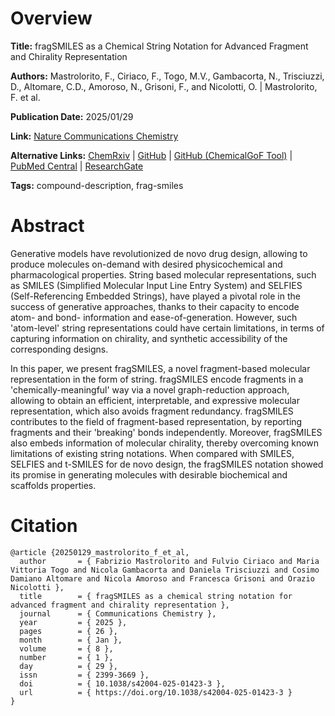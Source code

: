 # Overview
**Title:**
fragSMILES as a Chemical String Notation for Advanced Fragment and Chirality Representation

**Authors:**
Mastrolorito, F., Ciriaco, F., Togo, M.V., Gambacorta, N., Trisciuzzi, D., Altomare, C.D., Amoroso, N., Grisoni, F., and Nicolotti, O. |
Mastrolorito, F. et al.

**Publication Date:**
2025/01/29

**Link:**
[Nature Communications Chemistry](https://www.nature.com/articles/s42004-025-01423-3)

**Alternative Links:**
[ChemRxiv](https://chemrxiv.org/engage/chemrxiv/article-details/669e89ddc9c6a5c07a895c36) |
[GitHub](https://github.com/f48r1/fragsmiles) |
[GitHub (ChemicalGoF Tool)](https://github.com/f48r1/chemicalgof) |
[PubMed Central](https://pmc.ncbi.nlm.nih.gov/articles/PMC11779804) |
[ResearchGate](https://www.researchgate.net/publication/388491417_fragSMILES_as_a_chemical_string_notation_for_advanced_fragment_and_chirality_representation)

**Tags:**
compound-description, frag-smiles


# Abstract
Generative models have revolutionized de novo drug design, allowing to produce molecules on-demand with desired physicochemical and pharmacological properties.
String based molecular representations, such as SMILES (Simplified Molecular Input Line Entry System) and SELFIES (Self-Referencing Embedded Strings), have played a pivotal role in the success of generative approaches, thanks to their capacity to encode atom- and bond- information and ease-of-generation.
However, such 'atom-level' string representations could have certain limitations, in terms of capturing information on chirality, and synthetic accessibility of the corresponding designs.

In this paper, we present fragSMILES, a novel fragment-based molecular representation in the form of string.
fragSMILES encode fragments in a 'chemically-meaningful' way via a novel graph-reduction approach, allowing to obtain an efficient, interpretable, and expressive molecular representation, which also avoids fragment redundancy.
fragSMILES contributes to the field of fragment-based representation, by reporting fragments and their 'breaking' bonds independently.
Moreover, fragSMILES also embeds information of molecular chirality, thereby overcoming known limitations of existing string notations.
When compared with SMILES, SELFIES and t-SMILES for de novo design, the fragSMILES notation showed its promise in generating molecules with desirable biochemical and scaffolds properties.


# Citation
```
@article {20250129_mastrolorito_f_et_al,
  author       = { Fabrizio Mastrolorito and Fulvio Ciriaco and Maria Vittoria Togo and Nicola Gambacorta and Daniela Trisciuzzi and Cosimo Damiano Altomare and Nicola Amoroso and Francesca Grisoni and Orazio Nicolotti },
  title        = { fragSMILES as a chemical string notation for advanced fragment and chirality representation },
  journal      = { Communications Chemistry },
  year         = { 2025 },
  pages        = { 26 },
  month        = { Jan },
  volume       = { 8 },
  number       = { 1 },
  day          = { 29 },
  issn         = { 2399-3669 },
  doi          = { 10.1038/s42004-025-01423-3 },
  url          = { https://doi.org/10.1038/s42004-025-01423-3 }
}
```
